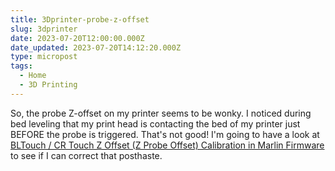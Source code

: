 ```yaml
---
title: 3Dprinter-probe-z-offset
slug: 3dprinter
date: 2023-07-20T12:00:00.000Z
date_updated: 2023-07-20T14:12:20.000Z
type: micropost
tags:
  - Home
  - 3D Printing
---
```


So, the probe Z-offset on my printer seems to be wonky.  I noticed during bed leveling that my print head is contacting the bed of my printer just BEFORE the probe is triggered.  That's not good!  I'm going to have a look at [BLTouch / CR Touch Z Offset (Z Probe Offset) Calibration in Marlin Firmware](https://www.3dprintgorilla.com/bltouch-crtouch-z-probe-offset-calibration-in-marlin/) to see if I can correct that posthaste.
